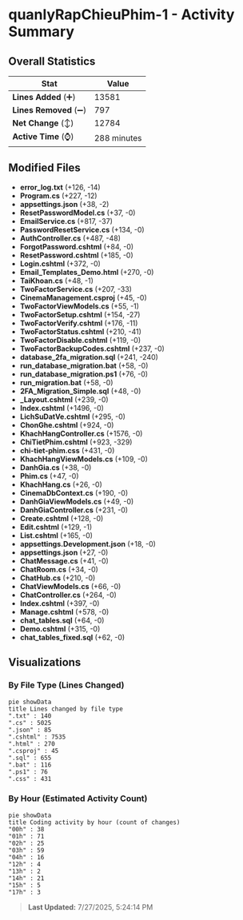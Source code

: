 # quanlyRapChieuPhim-1 - Activity Summary 

## Overall Statistics

| Stat                   | Value                                                             |
| ---------------------- | ----------------------------------------------------------------- |
| **Lines Added** (➕)   | 13581                                          |
| **Lines Removed** (➖) | 797                                        |
| **Net Change** (↕)    | 12784                |
| **Active Time** (⌚)   | 288 minutes |


## Modified Files
- **error_log.txt** (+126, -14)
- **Program.cs** (+227, -12)
- **appsettings.json** (+38, -2)
- **ResetPasswordModel.cs** (+37, -0)
- **EmailService.cs** (+817, -37)
- **PasswordResetService.cs** (+134, -0)
- **AuthController.cs** (+487, -48)
- **ForgotPassword.cshtml** (+84, -0)
- **ResetPassword.cshtml** (+185, -0)
- **Login.cshtml** (+372, -0)
- **Email_Templates_Demo.html** (+270, -0)
- **TaiKhoan.cs** (+48, -1)
- **TwoFactorService.cs** (+207, -33)
- **CinemaManagement.csproj** (+45, -0)
- **TwoFactorViewModels.cs** (+55, -1)
- **TwoFactorSetup.cshtml** (+154, -27)
- **TwoFactorVerify.cshtml** (+176, -11)
- **TwoFactorStatus.cshtml** (+210, -41)
- **TwoFactorDisable.cshtml** (+119, -0)
- **TwoFactorBackupCodes.cshtml** (+237, -0)
- **database_2fa_migration.sql** (+241, -240)
- **run_database_migration.bat** (+58, -0)
- **run_database_migration.ps1** (+76, -0)
- **run_migration.bat** (+58, -0)
- **2FA_Migration_Simple.sql** (+48, -0)
- **_Layout.cshtml** (+239, -0)
- **Index.cshtml** (+1496, -0)
- **LichSuDatVe.cshtml** (+295, -0)
- **ChonGhe.cshtml** (+924, -0)
- **KhachHangController.cs** (+1576, -0)
- **ChiTietPhim.cshtml** (+923, -329)
- **chi-tiet-phim.css** (+431, -0)
- **KhachHangViewModels.cs** (+109, -0)
- **DanhGia.cs** (+38, -0)
- **Phim.cs** (+47, -0)
- **KhachHang.cs** (+26, -0)
- **CinemaDbContext.cs** (+190, -0)
- **DanhGiaViewModels.cs** (+49, -0)
- **DanhGiaController.cs** (+231, -0)
- **Create.cshtml** (+128, -0)
- **Edit.cshtml** (+129, -1)
- **List.cshtml** (+165, -0)
- **appsettings.Development.json** (+18, -0)
- **appsettings.json** (+27, -0)
- **ChatMessage.cs** (+41, -0)
- **ChatRoom.cs** (+34, -0)
- **ChatHub.cs** (+210, -0)
- **ChatViewModels.cs** (+66, -0)
- **ChatController.cs** (+264, -0)
- **Index.cshtml** (+397, -0)
- **Manage.cshtml** (+578, -0)
- **chat_tables.sql** (+64, -0)
- **Demo.cshtml** (+315, -0)
- **chat_tables_fixed.sql** (+62, -0)

## Visualizations

### By File Type (Lines Changed)

```mermaid
pie showData
title Lines changed by file type
".txt" : 140
".cs" : 5025
".json" : 85
".cshtml" : 7535
".html" : 270
".csproj" : 45
".sql" : 655
".bat" : 116
".ps1" : 76
".css" : 431
```

### By Hour (Estimated Activity Count)

```mermaid
pie showData
title Coding activity by hour (count of changes)
"00h" : 38
"01h" : 71
"02h" : 25
"03h" : 59
"04h" : 16
"12h" : 4
"13h" : 2
"14h" : 21
"15h" : 5
"17h" : 3
```


> **Last Updated:** 7/27/2025, 5:24:14 PM